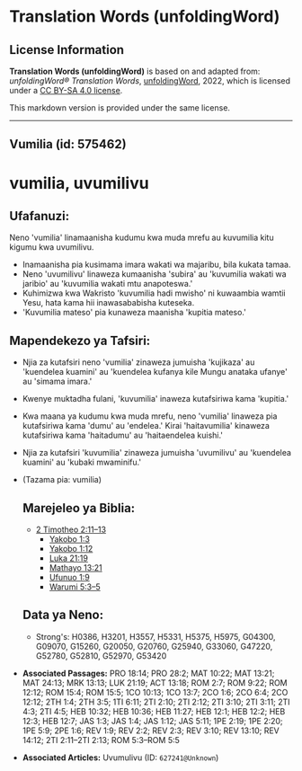 # Translation Words (unfoldingWord)

## License Information

**Translation Words (unfoldingWord)** is based on and adapted from: _unfoldingWord® Translation Words_, [unfoldingWord](https://unfoldingword.org/utw), 2022, which is licensed under a [CC BY-SA 4.0 license](https://creativecommons.org/licenses/by-sa/4.0/legalcode.en).

This markdown version is provided under the same license.



--------------------------------

## Vumilia (id: 575462)

vumilia, uvumilivu
==================

Ufafanuzi:
----------

Neno 'vumilia' linamaanisha kudumu kwa muda mrefu au kuvumilia kitu kigumu kwa uvumilivu.

* Inamaanisha pia kusimama imara wakati wa majaribu, bila kukata tamaa.
* Neno 'uvumilivu' linaweza kumaanisha 'subira' au 'kuvumilia wakati wa jaribio' au 'kuvumilia wakati mtu anapoteswa.'
* Kuhimizwa kwa Wakristo 'kuvumilia hadi mwisho' ni kuwaambia wamtii Yesu, hata kama hii inawasababisha kuteseka.
* 'Kuvumilia mateso' pia kunaweza maanisha 'kupitia mateso.'

Mapendekezo ya Tafsiri:
-----------------------

* Njia za kutafsiri neno 'vumilia' zinaweza jumuisha 'kujikaza' au 'kuendelea kuamini' au 'kuendelea kufanya kile Mungu anataka ufanye' au 'simama imara.'
* Kwenye muktadha fulani, 'kuvumilia' inaweza kutafsiriwa kama 'kupitia.'
* Kwa maana ya kudumu kwa muda mrefu, neno 'vumilia' linaweza pia kutafsiriwa kama 'dumu' au 'endelea.' Kirai 'haitavumilia' kinaweza kutafsiriwa kama 'haitadumu' au 'haitaendelea kuishi.'
* Njia za kutafsiri 'kuvumilia' zinaweza jumuisha 'uvumilivu' au 'kuendelea kuamini' au 'kubaki mwaminifu.'
* (Tazama pia: vumilia)

    Marejeleo ya Biblia:
    --------------------

    + [2 Timotheo 2:11–13](https://ref.ly/2Tim2:11-2Tim2:13)
        + [Yakobo 1:3](https://ref.ly/Jas1:3)
        + [Yakobo 1:12](https://ref.ly/Jas1:12)
        + [Luka 21:19](https://ref.ly/Luke21:19)
        + [Mathayo 13:21](https://ref.ly/Matt13:21)
        + [Ufunuo 1:9](https://ref.ly/Rev1:9)
        + [Warumi 5:3–5](https://ref.ly/Rom5:3-Rom5:5)

    Data ya Neno:
    -------------

    + Strong's: H0386, H3201, H3557, H5331, H5375, H5975, G04300, G09070, G15260, G20050, G20760, G25940, G33060, G47220, G52780, G52810, G52970, G53420

* **Associated Passages:** PRO 18:14; PRO 28:2; MAT 10:22; MAT 13:21; MAT 24:13; MRK 13:13; LUK 21:19; ACT 13:18; ROM 2:7; ROM 9:22; ROM 12:12; ROM 15:4; ROM 15:5; 1CO 10:13; 1CO 13:7; 2CO 1:6; 2CO 6:4; 2CO 12:12; 2TH 1:4; 2TH 3:5; 1TI 6:11; 2TI 2:10; 2TI 2:12; 2TI 3:10; 2TI 3:11; 2TI 4:3; 2TI 4:5; HEB 10:32; HEB 10:36; HEB 11:27; HEB 12:1; HEB 12:2; HEB 12:3; HEB 12:7; JAS 1:3; JAS 1:4; JAS 1:12; JAS 5:11; 1PE 2:19; 1PE 2:20; 1PE 5:9; 2PE 1:6; REV 1:9; REV 2:2; REV 2:3; REV 3:10; REV 13:10; REV 14:12; 2TI 2:11–2TI 2:13; ROM 5:3–ROM 5:5
* **Associated Articles:** Uvumulivu (ID: `627241@Unknown`)


